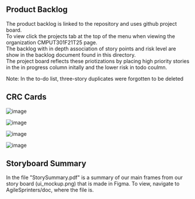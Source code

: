 ## Product Backlog
The product backlog is linked to the repository and uses github project board. <br>
To view click the projects tab at the top of the menu when viewing the organization CMPUT301F21T25 page. <br>
The backlog with in depth association of story points and risk level are show in the backlog document found in this directory. <br>
The project board reflects these priotizations by placing high priority stories in the in progress column initally and the lower risk in todo coulmn.

Note:
In the to-do list, three-story duplicates were forgotten to be deleted

## CRC Cards

![image](https://user-images.githubusercontent.com/65202488/137422175-ed3496b1-6304-4eaa-804c-2638d13835cc.png)

![image](https://user-images.githubusercontent.com/65202488/137423333-2febec8e-3879-43d4-9739-aad2305434a6.png)

![image](https://user-images.githubusercontent.com/65202488/137423096-4dc1f06b-2e6b-4319-b0e5-f66b4bf343db.png)

![image](https://user-images.githubusercontent.com/65202488/137423055-b713aa3c-6395-4b7e-b08e-2c02accb1888.png)

## Storyboard Summary
In the file "StorySummary.pdf" is a summary of our main frames from our story board (ui_mockup.png) that is made in Figma. To view, navigate to AgileSprinters/doc, where the file is.

